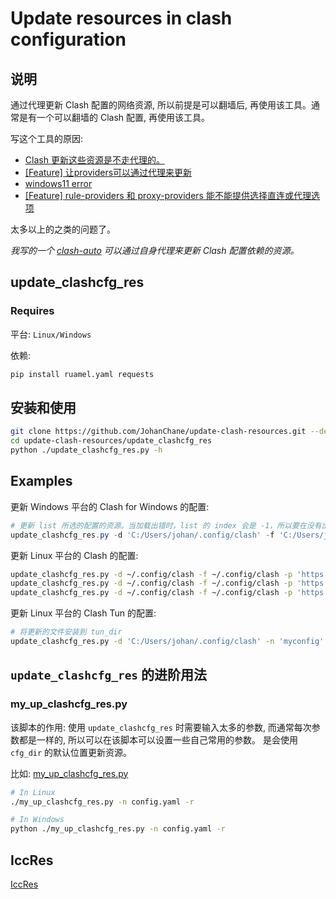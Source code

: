 # Update resources in clash configuration

## 说明

通过代理更新 Clash 配置的网络资源, 所以前提是可以翻墙后, 再使用该工具。通常是有一个可以翻墙的 Clash 配置, 再使用该工具。

写这个工具的原因:

-   [Clash 更新这些资源是不走代理的。](https://github.com/Dreamacro/clash/issues/2368)
-   [[Feature] 让providers可以通过代理来更新](https://github.com/Dreamacro/clash/issues/2046)
-   [windows11 error](https://github.com/Fndroid/clash_for_windows_pkg/issues/2384)
-   [[Feature] rule-providers 和 proxy-providers 能不能提供选择直连或代理选项](https://github.com/Dreamacro/clash/issues/1385)

太多以上的之类的问题了。

*我写的一个 [clash-auto](https://github.com/JohanChane/clash-auto) 可以通过自身代理来更新 Clash 配置依赖的资源。*

## update_clashcfg_res

### Requires

平台: `Linux/Windows`

依赖: 

```sh
pip install ruamel.yaml requests
```

## 安装和使用

```sh
git clone https://github.com/JohanChane/update-clash-resources.git --depth 1
cd update-clash-resources/update_clashcfg_res
python ./update_clashcfg_res.py -h
```

## Examples

更新 Windows 平台的 Clash for Windows 的配置:

```PowerShell
# 更新 list 所选的配置的资源。当加载出错时，list 的 index 会是 -1，所以要在没有出错前，运行该程序。
update_clashcfg_res.py -d 'C:/Users/johan/.config/clash' -f 'C:/Users/johan/.config/clash/profiles' -p 'https://127.0.0.1:7890' --is_cfw -n 'config.yaml' -r
```

更新 Linux 平台的 Clash 的配置:

```sh
update_clashcfg_res.py -d ~/.config/clash -f ~/.config/clash -p 'https://127.0.0.1:7890' -n 'config.yaml' -r
update_clashcfg_res.py -d ~/.config/clash -f ~/.config/clash -p 'https://127.0.0.1:7890' -n 'config.yaml' -u '<url>' -r
update_clashcfg_res.py -d ~/.config/clash -f ~/.config/clash -p 'https://127.0.0.1:7890' -n 'config.yaml' -u '$(cat ~/.config/clash_tun/config_url)' -r
```

更新 Linux 平台的 Clash Tun 的配置:

```sh
# 将更新的文件安装到 tun_dir
update_clashcfg_res.py -d 'C:/Users/johan/.config/clash' -n 'myconfig' -p 'https://127.0.0.1:7890' -t '/srv/clash' -r
```

## `update_clashcfg_res` 的进阶用法

### my_up_clashcfg_res.py

该脚本的作用: 使用 `update_clashcfg_res` 时需要输入太多的参数, 而通常每次参数都是一样的, 所以可以在该脚本可以设置一些自己常用的参数。
是会使用 `cfg_dir` 的默认位置更新资源。

比如: [my_up_clashcfg_res.py](./my_up_clashcfg_res.py)

```sh
# In Linux
./my_up_clashcfg_res.py -n config.yaml -r

# In Windows
python ./my_up_clashcfg_res.py -n config.yaml -r
```

## IccRes

[IccRes](https://github.com/JohanChane/IccRes)
